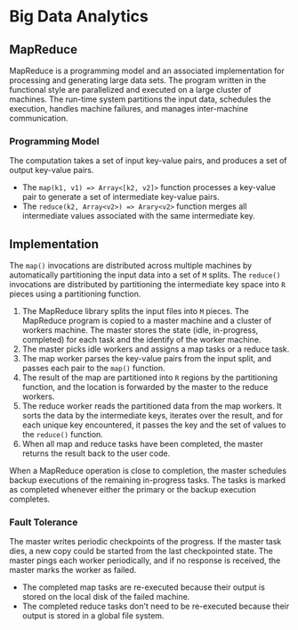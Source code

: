 # Big Data Analytics

## MapReduce

MapReduce is a programming model and an associated implementation for processing and generating large
data sets. The program written in the functional style are parallelized and executed on a large cluster of machines. The run-time system partitions the input data, schedules the execution, handles machine failures, and manages inter-machine communication.

### Programming Model

The computation takes a set of input key-value pairs, and
produces a set of output key-value pairs.

- The `map(k1, v1) => Array<[k2, v2]>` function processes a key-value pair to generate a set of intermediate key-value pairs.
- The `reduce(k2, Array<v2>) => Arary<v2>` function merges all intermediate values associated with the same intermediate key.

## Implementation

The `map()` invocations are distributed across multiple
machines by automatically partitioning the input data into a set of `M` splits. The `reduce()` invocations are distributed by partitioning the intermediate key
space into `R` pieces using a partitioning function.

1. The MapReduce library splits the input files into `M` pieces. The MapReduce program is copied to a master machine and a cluster of workers machine. The master stores the state (idle, in-progress, completed) for each task and the identify of the worker machine.
2. The master picks idle workers and assigns a map tasks or a reduce task.
3. The map worker parses the key-value pairs from the input split, and passes each pair to the `map()` function.
4. The result of the map are partitioned into `R` regions by the partitioning function, and the location is forwarded by the master to the reduce workers.
5. The reduce worker reads the partitioned data from the map workers. It sorts the data by the intermediate keys, iterates over the result, and for each unique key encountered, it passes the key and the set of values to the `reduce()` function.
6. When all map and reduce tasks have been completed, the master returns the result back to the user code.

When a MapReduce operation is close to completion, the master schedules backup executions of the remaining in-progress tasks. The tasks is marked as completed whenever either the primary or the backup execution completes.

### Fault Tolerance

The master writes periodic checkpoints of the progress. If the master task dies, a new copy could be started from the last checkpointed state. The master pings each worker periodically, and if no response is received, the master marks the worker as failed.

- The completed map tasks are re-executed because their output is stored on the local disk of the failed machine.
- The completed reduce tasks don't need to be re-executed because their output is stored in a global file system.
